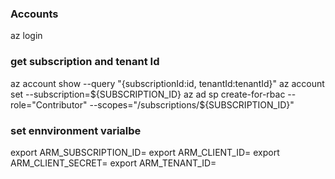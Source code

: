 ### Accounts
az login

### get subscription and tenant Id
az account show --query "{subscriptionId:id, tenantId:tenantId}"
az account set --subscription=${SUBSCRIPTION_ID}
az ad sp create-for-rbac --role="Contributor" --scopes="/subscriptions/${SUBSCRIPTION_ID}"

### set ennvironment varialbe
export ARM_SUBSCRIPTION_ID=
export ARM_CLIENT_ID=
export ARM_CLIENT_SECRET=
export ARM_TENANT_ID=
